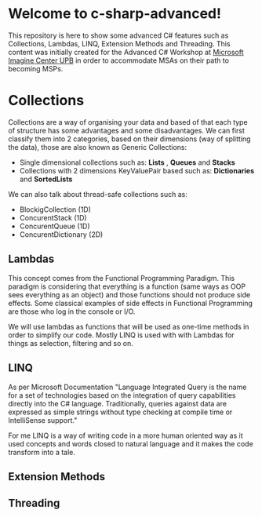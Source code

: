 # Welcome to c-sharp-advanced!

This repository is here to show some advanced C# features such as Collections, Lambdas, LINQ, Extension Methods and Threading.
This content was initially created for the Advanced C# Workshop at [Microsoft Imagine Center UPB](https://microsoft.pub.ro/) in order to accommodate MSAs on their path to becoming MSPs.  


# Collections

Collections are a way of organising your data and based of that each type of structure has some advantages and some disadvantages. We can first classify them into 2 categories, based on their dimensions (way of splitting the data), those are also known as Generic Collections:

 - Single dimensional collections such as: **Lists** , **Queues** and **Stacks**
 - Collections with 2 dimensions KeyValuePair based such as: **Dictionaries** and **SortedLists**

We can also talk about thread-safe collections such as:

 - BlockigCollection (1D) 
 - ConcurentStack (1D) 
 - ConcurentQueue (1D)
 - ConcurentDictionary (2D)

## Lambdas

This concept comes from the Functional Programming Paradigm. This paradigm is considering that everything is a function (same ways as OOP sees everything as an object) and those functions should not produce side effects. Some classical examples of side effects in Functional Programming are those who log in the console or I/O.

We will use lambdas as functions that will be used as one-time methods in order to simplify our code. Mostly LINQ is used with with Lambdas for things as selection, filtering and so on.

## LINQ

As per Microsoft Documentation "Language Integrated Query is the name for a set of technologies based on the integration of query capabilities directly into the C# language. Traditionally, queries against data are expressed as simple strings without type checking at compile time or IntelliSense support."

For me LINQ is a way of writing code in a more human oriented way as it used concepts and words closed to natural language and it makes the code transform into a tale.

## Extension Methods

## Threading